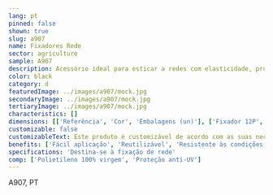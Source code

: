 ```yaml
---
lang: pt
pinned: false
shown: true
slug: a907
name: Fixadores Rede
sector: agriculture
sample: A907
description: Acessório ideal para esticar a redes com elasticidade, promovendo uma fixação perfeita da rede.
color: black
category: d
featuredImage: ../images/a907/mock.jpg
secondaryImage: ../images/a907/mock.jpg
tertiaryImage: ../images/a907/mock.jpg
characteristics: []
dimensions: [['Referência', 'Cor', 'Embalagens (un)'], ['Fixador 12P', 'Preto', '1500']]
customizable: false
customizableText: Este produto é customizável de acordo com as suas necessidades. Contacte-nos para mais informações.
benefits: ['Fácil aplicação', 'Reutilizável', 'Resistente às condições climatéricas']
specifications: 'Destina-se à fixação de rede'
comp: ['Polietileno 100% virgem', 'Proteção anti-UV']
---
```


A907, PT
